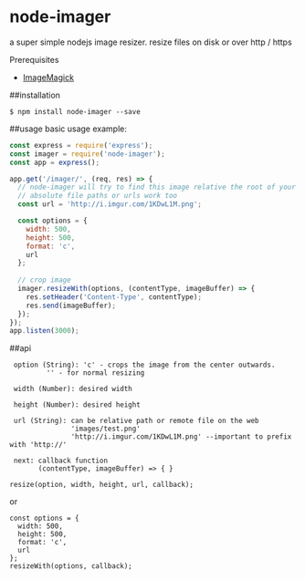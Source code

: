 # node-imager
a super simple nodejs image resizer.
resize files on disk or over http / https

Prerequisites

-  [ImageMagick](http://www.imagemagick.org/script/binary-releases.php)

##installation
```
$ npm install node-imager --save
```

##usage
basic usage example:

```javascript
const express = require('express');
const imager = require('node-imager');
const app = express();

app.get('/imager/', (req, res) => {  
  // node-imager will try to find this image relative the root of your application
  // absolute file paths or urls work too
  const url = 'http://i.imgur.com/1KDwL1M.png';

  const options = {
    width: 500,
    height: 500,
    format: 'c',
    url
  };
  
  // crop image
  imager.resizeWith(options, (contentType, imageBuffer) => {
    res.setHeader('Content-Type', contentType);
    res.send(imageBuffer);
  });
});
app.listen(3000);
```

##api
```
 option (String): 'c' - crops the image from the center outwards. 
         '' - for normal resizing
         
 width (Number): desired width
 
 height (Number): desired height
 
 url (String): can be relative path or remote file on the web
               'images/test.png'
               'http://i.imgur.com/1KDwL1M.png' --important to prefix with 'http://'
               
 next: callback function
       (contentType, imageBuffer) => { }
```
```
resize(option, width, height, url, callback);
```
or
```
const options = {
  width: 500,
  height: 500,
  format: 'c',
  url
};
resizeWith(options, callback);
```
